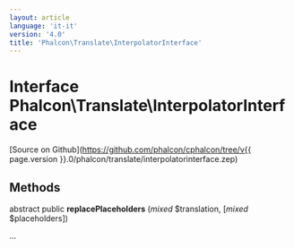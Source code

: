 ```yaml
---
layout: article
language: 'it-it'
version: '4.0'
title: 'Phalcon\Translate\InterpolatorInterface'
---
```

# Interface **Phalcon\Translate\InterpolatorInterface**

[Source on Github](https://github.com/phalcon/cphalcon/tree/v{{ page.version }}.0/phalcon/translate/interpolatorinterface.zep)

## Methods

abstract public **replacePlaceholders** (*mixed* $translation, [*mixed* $placeholders])

...